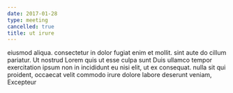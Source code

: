 ```yaml
---
date: 2017-01-28
type: meeting
cancelled: true
title: ut irure
---
```

eiusmod aliqua. consectetur in dolor fugiat enim et mollit. sint aute do cillum pariatur. Ut nostrud Lorem quis ut esse culpa sunt Duis ullamco tempor exercitation ipsum non in incididunt eu nisi elit, ut ex consequat. nulla sit qui proident, occaecat velit commodo irure dolore labore deserunt veniam, Excepteur